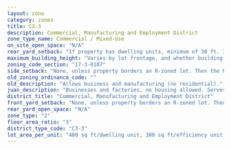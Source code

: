 ```yaml
---
layout: zone
category: zones
title: C3-3
description: Commercial, Manufacturing and Employment District
zone_type_name: Commercial / Mixed-Use
on_site_open_space: "N/A"
rear_yard_setback: "If property has dwelling units, minimum of 30 ft. If its rear property line borders the side property line of an R-zoned lot, the rear setback must equal the side setback of the R-zoned lot. If rear line borders the R lot&#39;s rear line, setback must be at least 16 ft."
maximum_building_height: "Varies by lot frontage, and whether building has ground-floor commercial space. (See 17-3-0408)"
zoning_code_section: "17-3-0107"
side_setback: "None, unless property borders an R-zoned lot. Then the R lot&#39;s front setback applies."
old_zoning_ordinance_code: ""
old_description: "Allows business and manufacturing (no residential)."
juan_description: "Businesses and factories, no housing allowed. Serves as a buffer between manufacturing and residential/commercial districts."
district_title: "Commercial, Manufacturing and Employment District"
front_yard_setback: "None, unless property borders an R-zoned lot. Then the front setback must be at least 50% of the R lot&#39;s front setback. (See 17-3-0404.)"
rear_yard_open_space: "N/A"
zone_type: "2"
floor_area_ratio: "3"
district_type_code: "C3-3"
lot_area_per_unit: "400 sq ft/dwelling unit, 300 sq ft/efficiency unit, 200 sq ft/SRO unit"
---
```

